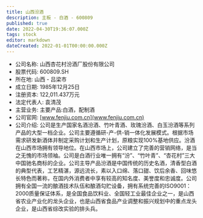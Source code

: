 ```yaml
---
title: 山西汾酒
description: 主板 - 白酒 - 600809
published: true
date: 2022-04-30T19:36:07.000Z
tags: stock
editor: markdown
dateCreated: 2022-01-01T00:00:00.000Z
---
```


- 公司名称: 山西杏花村汾酒厂股份有限公司
- 股票代码: 600809.SH
- 所在地: 山西 - 吕梁市
- 成立日期: 1985年12月25日
- 注册资本: 122,011.437万元
- 法定代表人: 袁清茂
- 主营业务: 主要产品:白酒，配制酒
- 公司官网: [www.fenjiu.com.cn](www.fenjiu.com.cn)
- 公司介绍: 公司是生产国家名酒汾酒、竹叶青酒、玫瑰汾酒、白玉汾酒等系列产品的大型一档企业。公司主要遵循研-产-供-销一体化发展模式。根据市场需求研发新酒体并制定采购计划和生产计划，原粮实现100%基地供应。汾酒在山西市场拥有领导地位。在山西市场上，公司建立了完善的营销网络，是当之无愧的市场领袖。公司是白酒行业唯一拥有“汾”、“竹叶青”、“杏花村”三大中国驰名商标的企业。公司主导产品汾酒是中国传统的历史名酒，清香型白酒的典型代表，工艺精湛，源远流长，素以入口绵、落口甜、饮后余香、回味悠长特色而著称，在国内外消费者中享有较高的知名度、美誉度和忠诚度。公司拥有全国一流的酿酒技术队伍和酿酒勾贮设备，拥有系统完善的ISO9001：2000质量保证体系，是全国食品饮料业、全国轻工业最佳企业之一，是山西省农业产业化的龙头企业，也是山西省食品产业调整和振兴规划中的重点龙头企业，是山西省综改实验的排头兵。


